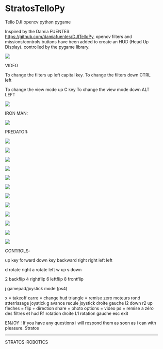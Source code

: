 # StratosTelloPy
Tello DJI opencv python pygame


Inspired by the Damia FUENTES https://github.com/damiafuentes/DJITelloPy, opencv filters and missions/controls buttons have been added to create an HUD (Head Up Display).
controlled by the pygame library.

![](screen/screen1.png)

VIDEO

To change the filters up left capital key. To change the filters down CTRL left

To change the view mode up C key To change the view mode down ALT LEFT

![](screen/screen2.png)

IRON MAN:

![](screen/screen3.png)

PREDATOR:

![](screen/screen4.png)

![](screen/screen5.png)

![](screen/screen6.png)

![](screen/screen7.png)

![](screen/screen8.png)

![](screen/screen9.png)

![](screen/screen10.png)

![](screen/screen11.png)

![](screen/screen12.png)

![](screen/screen13.png)

![](screen/screen14.png)

![](screen/screen15.png)

CONTROLS:

up key forward down key backward right right left left

d rotate right a rotate left w up s down

2 backflip 4 rightflip 6 leftflip 8 frontflip

j gamepad/joystick mode (ps4)

x = takeoff
carre = change hud
triangle = remise zero moteurs
rond atterrissage
joystick g avance recule 
joystick droite gauche
l2 down
r2 up
fleches = flip + direction
share = photo
options = video
ps = remise a zéro des filtres et hud
R1 rotation droite
L1 rotation gauche
esc exit


ENJOY !
If you have any questions i will respond them as soon as i can with pleasure.
Stratos

----------------
STRATOS-ROBOTICS

